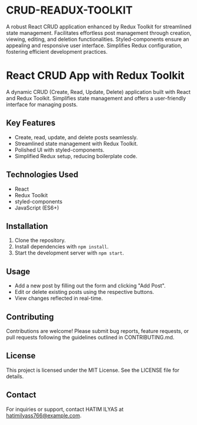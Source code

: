# CRUD-READUX-TOOLKIT
A robust React CRUD application enhanced by Redux Toolkit for streamlined state management. Facilitates effortless post management through creation, viewing, editing, and deletion functionalities. Styled-components ensure an appealing and responsive user interface. Simplifies Redux configuration, fostering efficient development practices.

# React CRUD App with Redux Toolkit

A dynamic CRUD (Create, Read, Update, Delete) application built with React and Redux Toolkit. Simplifies state management and offers a user-friendly interface for managing posts.

## Key Features

- Create, read, update, and delete posts seamlessly.
- Streamlined state management with Redux Toolkit.
- Polished UI with styled-components.
- Simplified Redux setup, reducing boilerplate code.

## Technologies Used

- React
- Redux Toolkit
- styled-components
- JavaScript (ES6+)

## Installation

1. Clone the repository.
2. Install dependencies with `npm install`.
3. Start the development server with `npm start`.

## Usage

- Add a new post by filling out the form and clicking "Add Post".
- Edit or delete existing posts using the respective buttons.
- View changes reflected in real-time.

## Contributing

Contributions are welcome! Please submit bug reports, feature requests, or pull requests following the guidelines outlined in CONTRIBUTING.md.

## License

This project is licensed under the MIT License. See the LICENSE file for details.

## Contact

For inquiries or support, contact HATIM ILYAS at hatimilyass766@example.com.

